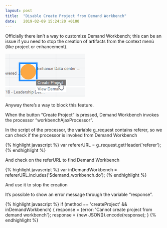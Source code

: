 ```yaml
---
layout: post
title:  "Disable Create Project from Demand Workbench"
date:   2019-02-09 15:24:20 +0100
---
```

Officially there isn’t a way to customize Demand Workbench; this can be an issue if you need to stop the creation of artifacts from the context menù (like project or enhancement).

![Demand workbench screen create project context menù](/assets/dmn_workbench_create_project.png)

Anyway there’s a way to block this feature.

When the button “Create Project” is pressed, Demand Workbench invokes the processor “workbenchAjaxProcessor”.

In the script of the processor, the variable g_request contains referer, so we can check if the processor is invoked from Demand Workbench

{% highlight javascript %}
var refererURL = g_request.getHeader('referer');
{% endhighlight %}

And check on the referURL to find Demand Workbench

{% highlight javascript %}
var inDemandWorkbench = refererURL.includes('$demand_workbench.do');
{% endhighlight %}

And use it to stop the creation

It’s possible to show an error message through the variable “response”.

{% highlight javascript %}
if (method == 'createProject' && inDemandWorkbench) {
        response = {error: 'Cannot create project from demand workbench'};
        response = (new JSON()).encode(response);
}
{% endhighlight %}